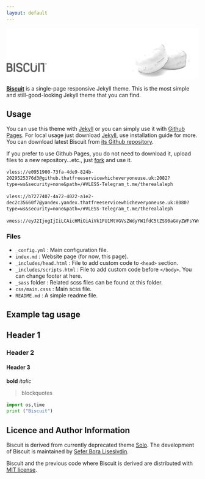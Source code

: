 ```yaml
---
layout: default
---
```


![Banner](assets/biscuit.png)


**[Biscuit](http://sblisesivdin.github.io/biscuit)** is a single-page responsive Jekyll theme. This is the most simple and still-good-looking Jekyll theme that you can find. 

## Usage

You can use this theme with [Jekyll](http://jekyllrb.com/) or you can simply use it with [Github Pages](https://pages.github.com).
For local usage just download [Jekyll](http://jekyllrb.com/), use installation guide for more. You can download latest Biscuit from [its Github repository](https://github.com/sblisesivdin/biscuit).

If you prefer to use Github Pages, you do not need to download it, upload files to a new repository...etc., just [fork](https://docs.github.com/en/get-starter/quickstart/fork-a-repo) and use it.

```
vless://e0951900-73fa-4de9-824b-2029525376d3@github.thatfreeservicewhicheveryoneuse.uk:2082?type=ws&security=none&path=/#VLESS-Telegram_t.me/therealaleph

vless://b7277407-4a72-4022-a1e2-dec2c35660f7@yandex.yandex.thatfreeservicewhicheveryoneuse.uk:8080?type=ws&security=none&path=/#VLESS-Telegram_t.me/therealaleph

vmess://eyJ2IjogIjIiLCAicHMiOiAiVk1FU1MtVGVsZWdyYW1fdC5tZS90aGVyZWFsYWxlcGgiLCAiYWRkIjogImdpdGh1Yi50aGF0ZnJlZXNlcnZpY2V3aGljaGV2ZXJ5b25ldXNlLnVrIiwgInBvcnQiOiAyMDk1LCAiaWQiOiAiODI0MTdlMTgtNzAyMi00MjE1LTk5NTItZjkyZGViZmMyZTgyIiwgImFpZCI6IDAsICJuZXQiOiAid3MiLCAidHlwZSI6ICJub25lIiwgImhvc3QiOiAiIiwgInBhdGgiOiAiLyIsICJ0bHMiOiAibm9uZSJ9
```


### Files

* `_config.yml`            : Main configuration file.
* `index.md`               : Website page (for now, this page).
* `_includes/head.html`    : File to add custom code to `<head>` section.
* `_includes/scripts.html` : File to add custom code before `</body>`. You can change footer at here.
* `_sass` folder           : Related scss files can be found at this folder.
* `css/main.csss`          : Main scss file.
* `README.md`              : A simple readme file.

## Example tag usage

## Header 1
### Header 2
#### Header 3
**bold**
*italic*

> blockquotes

~~~python
import os,time
print ("Biscuit")
~~~

## Licence and Author Information

Biscuit is derived from currently deprecated theme [Solo](http://github.com/chibicode/solo). The development of Biscuit is maintained by [Sefer Bora Lisesivdin](https://lrgresearch.org/bora).

Biscuit and the previous code where Biscuit is derived are distributed with [MIT license](https://github.com/sblisesivdin/biscuit/blob/gh-pages/LICENSE).
